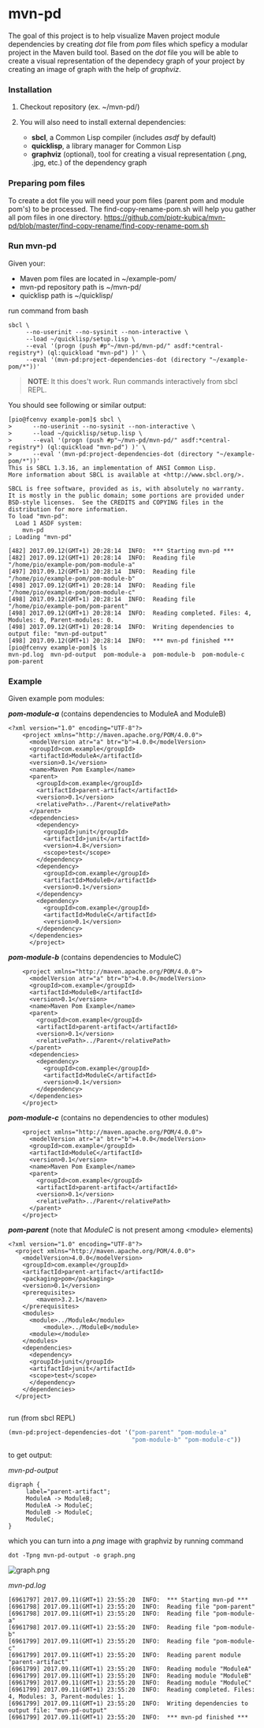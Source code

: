 # mvn-pd

The goal of this project is to help visualize Maven project module dependencies by creating _dot_ file from _pom_ files which speficy a modular project in the Maven build tool. Based on the _dot_ file you will be able to create a visual representation of the dependecy graph of your project by creating an image of graph with the help of _graphviz_.

### Installation

1. Checkout repository (ex. ~/mvn-pd/)

2. You will also need to install external dependencies:
    * **sbcl**, a Common Lisp compiler (includes _asdf_ by default)
    * **quicklisp**, a library manager for Common Lisp
    * **graphviz** (optional), tool for creating a visual representation (.png, .jpg, etc.) of the dependency graph

### Preparing pom files

To create a dot file you will need your pom files (parent pom and module pom's) to be processed.
The find-copy-rename-pom.sh will help you gather all pom files in one directory.
https://github.com/piotr-kubica/mvn-pd/blob/master/find-copy-rename/find-copy-rename-pom.sh

### Run mvn-pd

Given your:
- Maven pom files are located in ~/example-pom/ 
- mvn-pd repository path is ~/mvn-pd/
- quicklisp path is ~/quicklisp/

run command from bash

```
sbcl \
     --no-userinit --no-sysinit --non-interactive \
     --load ~/quicklisp/setup.lisp \
     --eval '(progn (push #p"~/mvn-pd/mvn-pd/" asdf:*central-registry*) (ql:quickload "mvn-pd") )' \
     --eval '(mvn-pd:project-dependencies-dot (directory "~/example-pom/*"))'
```
> **NOTE**: It this does't work. Run commands interactively from sbcl REPL.

You should see following or similar output:
```
[pio@fcenvy example-pom]$ sbcl \
>      --no-userinit --no-sysinit --non-interactive \
>      --load ~/quicklisp/setup.lisp \
>      --eval '(progn (push #p"~/mvn-pd/mvn-pd/" asdf:*central-registry*) (ql:quickload "mvn-pd") )' \
>      --eval '(mvn-pd:project-dependencies-dot (directory "~/example-pom/*"))'
This is SBCL 1.3.16, an implementation of ANSI Common Lisp.
More information about SBCL is available at <http://www.sbcl.org/>.

SBCL is free software, provided as is, with absolutely no warranty.
It is mostly in the public domain; some portions are provided under
BSD-style licenses.  See the CREDITS and COPYING files in the
distribution for more information.
To load "mvn-pd":
  Load 1 ASDF system:
    mvn-pd
; Loading "mvn-pd"

[482] 2017.09.12(GMT+1) 20:28:14  INFO:  *** Starting mvn-pd ***
[482] 2017.09.12(GMT+1) 20:28:14  INFO:  Reading file "/home/pio/example-pom/pom-module-a" 
[497] 2017.09.12(GMT+1) 20:28:14  INFO:  Reading file "/home/pio/example-pom/pom-module-b" 
[498] 2017.09.12(GMT+1) 20:28:14  INFO:  Reading file "/home/pio/example-pom/pom-module-c" 
[498] 2017.09.12(GMT+1) 20:28:14  INFO:  Reading file "/home/pio/example-pom/pom-parent" 
[498] 2017.09.12(GMT+1) 20:28:14  INFO:  Reading completed. Files: 4, Modules: 0, Parent-modules: 0. 
[498] 2017.09.12(GMT+1) 20:28:14  INFO:  Writing dependencies to output file: "mvn-pd-output"
[498] 2017.09.12(GMT+1) 20:28:14  INFO:  *** mvn-pd finished ***
[pio@fcenvy example-pom]$ ls
mvn-pd.log  mvn-pd-output  pom-module-a  pom-module-b  pom-module-c  pom-parent

```


### Example

Given example pom modules: 

**_pom-module-a_** (contains dependencies to ModuleA and ModuleB)

```
<?xml version="1.0" encoding="UTF-8"?>
    <project xmlns="http://maven.apache.org/POM/4.0.0">
      <modelVersion atr="a" btr="b">4.0.0</modelVersion>
      <groupId>com.example</groupId>
      <artifactId>ModuleA</artifactId>
      <version>0.1</version>
      <name>Maven Pom Example</name>
      <parent>
        <groupId>com.example</groupId>
        <artifactId>parent-artifact</artifactId>
        <version>0.1</version>
        <relativePath>../Parent</relativePath> 
      </parent>
      <dependencies>
        <dependency>
          <groupId>junit</groupId>
          <artifactId>junit</artifactId>
          <version>4.8</version>
          <scope>test</scope>
        </dependency>
        <dependency>
          <groupId>com.example</groupId>
          <artifactId>ModuleB</artifactId>
          <version>0.1</version>
        </dependency>
        <dependency>
          <groupId>com.example</groupId>
          <artifactId>ModuleC</artifactId>
          <version>0.1</version>
        </dependency>
      </dependencies>
      </project>
```

**_pom-module-b_** (contains dependencies to ModuleC)

```<?xml version="1.0" encoding="UTF-8"?>
    <project xmlns="http://maven.apache.org/POM/4.0.0">
      <modelVersion atr="a" btr="b">4.0.0</modelVersion>
      <groupId>com.example</groupId>
      <artifactId>ModuleB</artifactId>
      <version>0.1</version>
      <name>Maven Pom Example</name>
      <parent>
        <groupId>com.example</groupId>
        <artifactId>parent-artifact</artifactId>
        <version>0.1</version>
        <relativePath>../Parent</relativePath> 
      </parent>
      <dependencies>
        <dependency>
          <groupId>com.example</groupId>
          <artifactId>ModuleC</artifactId>
          <version>0.1</version>
        </dependency>
      </dependencies>
    </project>

```


**_pom-module-c_** (contains no dependencies to other modules)

```<?xml version="1.0" encoding="UTF-8"?>
    <project xmlns="http://maven.apache.org/POM/4.0.0">
      <modelVersion atr="a" btr="b">4.0.0</modelVersion>
      <groupId>com.example</groupId>
      <artifactId>ModuleC</artifactId>
      <version>0.1</version>
      <name>Maven Pom Example</name>
      <parent>
        <groupId>com.example</groupId>
        <artifactId>parent-artifact</artifactId>
        <version>0.1</version>
        <relativePath>../Parent</relativePath> 
      </parent>
    </project>

```


**_pom-parent_** (note that _ModuleC_ is not present among &lt;module&gt; elements)
```
<?xml version="1.0" encoding="UTF-8"?>
  <project xmlns="http://maven.apache.org/POM/4.0.0">
	<modelVersion>4.0.0</modelVersion>
	<groupId>com.example</groupId>
	<artifactId>parent-artifact</artifactId>
	<packaging>pom</packaging>
	<version>0.1</version>
	<prerequisites>
		<maven>3.2.1</maven>
	</prerequisites>
	<modules>
	  <module>../ModuleA</module>
          <module>../ModuleB</module>
	  <module></module>
	</modules>
	<dependencies>
	  <dependency>
	  <groupId>junit</groupId>
	  <artifactId>junit</artifactId>
	  <scope>test</scope>
	  </dependency>
	</dependencies>
  </project>
     
```

run (from sbcl REPL)
```lisp
(mvn-pd:project-dependencies-dot '("pom-parent" "pom-module-a"
                                   "pom-module-b" "pom-module-c"))				       
```
				       
to get output:

_mvn-pd-output_
```
digraph { 
     label="parent-artifact";
     ModuleA -> ModuleB;
     ModuleA -> ModuleC;
     ModuleB -> ModuleC;
     ModuleC;
}
```
which you can turn into a _png_ image with graphviz
by running command
```
dot -Tpng mvn-pd-output -o graph.png

```
![graph.png](https://github.com/piotr-kubica/mvn-pd/blob/master/example-output/graph.png)

_mvn-pd.log_
```
[6961797] 2017.09.11(GMT+1) 23:55:20  INFO:  *** Starting mvn-pd ***
[6961798] 2017.09.11(GMT+1) 23:55:20  INFO:  Reading file "pom-parent" 
[6961798] 2017.09.11(GMT+1) 23:55:20  INFO:  Reading file "pom-module-a" 
[6961798] 2017.09.11(GMT+1) 23:55:20  INFO:  Reading file "pom-module-b" 
[6961799] 2017.09.11(GMT+1) 23:55:20  INFO:  Reading file "pom-module-c" 
[6961799] 2017.09.11(GMT+1) 23:55:20  INFO:  Reading parent module "parent-artifact" 
[6961799] 2017.09.11(GMT+1) 23:55:20  INFO:  Reading module "ModuleA" 
[6961799] 2017.09.11(GMT+1) 23:55:20  INFO:  Reading module "ModuleB" 
[6961799] 2017.09.11(GMT+1) 23:55:20  INFO:  Reading module "ModuleC" 
[6961799] 2017.09.11(GMT+1) 23:55:20  INFO:  Reading completed. Files: 4, Modules: 3, Parent-modules: 1. 
[6961799] 2017.09.11(GMT+1) 23:55:20  INFO:  Writing dependencies to output file: "mvn-pd-output"
[6961799] 2017.09.11(GMT+1) 23:55:20  INFO:  *** mvn-pd finished ***
```
